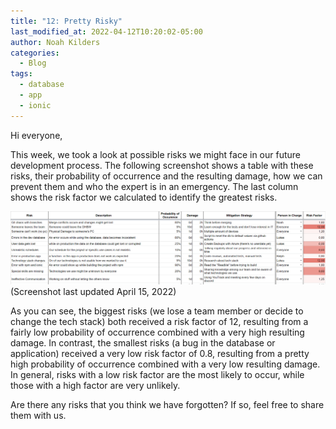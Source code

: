```yaml
---
title: "12: Pretty Risky"
last_modified_at: 2022-04-12T10:20:02-05:00
author: Noah Kilders
categories:
  - Blog
tags:
  - database
  - app
  - ionic
---
```


Hi everyone,

This week, we took a look at possible risks we might face in our future development process. The following screenshot shows a table with these risks, their probability of occurrence and the resulting damage, how we can prevent them and who the expert is in an emergency. The last column shows the risk factor we calculated to identify the greatest risks.

![Risk Table](/assets/images/risk-table.png)
(Screenshot last updated April 15, 2022)

As you can see, the biggest risks (we lose a team member or decide to change the tech stack) both received a risk factor of 12, resulting from a fairly low probability of occurrence combined with a very high resulting damage. In contrast, the smallest risks (a bug in the database or application) received a very low risk factor of 0.8, resulting from a pretty high probability of occurrence combined with a very low resulting damage. In general, risks with a low risk factor are the most likely to occur, while those with a high factor are very unlikely.

Are there any risks that you think we have forgotten? If so, feel free to share them with us.